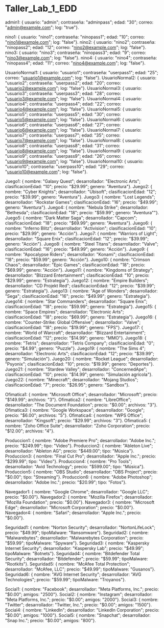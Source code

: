 # Taller_Lab_1_EDD

admin1: { usuario: "admin"; contraseña: "adminpass"; edad: "30"; correo: "admin@example.com"; log: "true"}.

nino1: { usuario: "nino1"; contraseña: "ninopass1"; edad: "10"; correo: "nino1@example.com"; log: "false"}.
nino2: { usuario: "nino2"; contraseña: "ninopass2"; edad: "12"; correo: "nino2@example.com"; log: "false"}.
nino3: { usuario: "nino3"; contraseña: "ninopass3"; edad: "9"; correo: "nino3@example.com"; log: "false"}.
nino4: { usuario: "nino4"; contraseña: "ninopass4"; edad: "11"; correo: "nino4@example.com"; log: "false"}.

UsuarioNormal1: { usuario: "usuario1"; contraseña: "userpass1"; edad: "25"; correo: "usuario1@example.com"; log: "false"}.
UsuarioNormal2: { usuario: "usuario2"; contraseña: "userpass2"; edad: "20"; correo: "usuario2@example.com"; log: "false"}.
UsuarioNormal3: { usuario: "usuario3"; contraseña: "userpass3"; edad: "28"; correo: "usuario3@example.com"; log: "false"}.
UsuarioNormal4: { usuario: "usuario4"; contraseña: "userpass4"; edad: "22"; correo: "usuario4@example.com"; log: "false"}.
UsuarioNormal5: { usuario: "usuario5"; contraseña: "userpass5"; edad: "30"; correo: "usuario5@example.com"; log: "false"}.
UsuarioNormal6: { usuario: "usuario6"; contraseña: "userpass6"; edad: "27"; correo: "usuario6@example.com"; log: "false"}.
UsuarioNormal7: { usuario: "usuario7"; contraseña: "userpass7"; edad: "35"; correo: "usuario7@example.com"; log: "false"}.
UsuarioNormal8: { usuario: "usuario8"; contraseña: "userpass8"; edad: "31"; correo: "usuario8@example.com"; log: "false"}.
UsuarioNormal9: { usuario: "usuario9"; contraseña: "userpass9"; edad: "26"; correo: "usuario9@example.com"; log: "false"}.
UsuarioNormal10: { usuario: "usuario10"; contraseña: "userpass10"; edad: "29"; correo: "usuario10@example.com"; log: "false"}.

Juego1: { nombre: "Galaxy Quest"; desarrollador: "Electronic Arts"; clasificacionEdad: "10"; precio: "$29.99"; genero: "Aventura"}.
Juego2: { nombre: "Cyber Knights"; desarrollador: "Ubisoft"; clasificacionEdad: "12"; precio: "$39.99"; genero: "Aventura"}.
Juego3: { nombre: "Lost Legends"; desarrollador: "Rockstar Games"; clasificacionEdad: "16"; precio: "$49.99"; genero: "Aventura"}.
Juego4: { nombre: "Nebula Strike"; desarrollador: "Bethesda"; clasificacionEdad: "18"; precio: "$59.99"; genero: "Aventura""}.
Juego5: { nombre: "Dark Matter Saga"; desarrollador: "Capcom"; clasificacionEdad: "18"; precio: "$69.99"; genero: "Aventura"}.
Juego6: { nombre: "Inferno Blitz"; desarrollador: "Activision"; clasificacionEdad: "10"; precio: "$29.99"; genero: "Acción"}.
Juego7: { nombre: "Warriors of Light"; desarrollador: "Square Enix"; clasificacionEdad: "12"; precio: "$39.99"; genero: "Acción"}.
Juego8: { nombre: "Steel Titans"; desarrollador: "Valve"; clasificacionEdad: "16"; precio: "$49.99"; genero: "Acción"}.
Juego9: { nombre: "Apocalypse Riders"; desarrollador: "Konami"; clasificacionEdad: "18"; precio: "$59.99"; genero: "Acción"}.
Juego10: { nombre: "Crimson Chaos"; desarrollador: "Epic Games"; clasificacionEdad: "18"; precio: "$69.99"; genero: "Acción"}.
Juego11: { nombre: "Kingdoms of Strategy"; desarrollador: "Blizzard Entertainment"; clasificacionEdad: "10"; precio: "$29.99"; genero: "Estrategia"}.
Juego12: { nombre: "Empire Builders"; desarrollador: "CD Projekt Red"; clasificacionEdad: "12"; precio: "$39.99"; genero: "Estrategia"}.
Juego13: { nombre: "Age of Wonders"; desarrollador: "Sega"; clasificacionEdad: "16"; precio: "$49.99"; genero: "Estrategia"}.
Juego14: { nombre: "Star Commanders"; desarrollador: "Square Enix"; clasificacionEdad: "18"; precio: "$59.99"; genero: "Estrategia"}.
Juego15: { nombre: "Space Empires"; desarrollador: "Electronic Arts"; clasificacionEdad: "18"; precio: "$69.99"; genero: "Estrategia"}.
Juego16: { nombre: "Counter-Strike: Global Offensive"; desarrollador: "Valve"; clasificacionEdad: "18"; precio: "$19.99"; genero: "FPS"}.
Juego17: { nombre: "World of Warcraft"; desarrollador: "Blizzard Entertainment"; clasificacionEdad: "12"; precio: "$14.99"; genero: "MMO"}.
Juego18: { nombre: "Tetris"; desarrollador: "Tetris Company"; clasificacionEdad: "0"; precio: "$4.99"; genero: "Puzzle"}.
Juego19: { nombre: "The Sims 4"; desarrollador: "Electronic Arts"; clasificacionEdad: "12"; precio: "$39.99"; genero: "Simulación"}.
Juego20: { nombre: "Rocket League"; desarrollador: "Psyonix"; clasificacionEdad: "10"; precio: "$19.99"; genero: "Deportes"}.
Juego21: { nombre: "Stardew Valley"; desarrollador: "ConcernedApe"; clasificacionEdad: "10"; precio: "$14.99"; genero: "Simulación agrícola"}.
Juego22: { nombre: "Minecraft"; desarrollador: "Mojang Studios"; clasificacionEdad: "7"; precio: "$26.95"; genero: "Sandbox"}.

Ofimatica1: { nombre: "Microsoft Office"; desarrollador: "Microsoft"; precio: "$149.99"; archivos: "3"}.
Ofimatica2: { nombre: "LibreOffice"; desarrollador: "The Document Foundation"; precio: "$0.00"; archivos: "3"}.
Ofimatica3: { nombre: "Google Workspace"; desarrollador: "Google"; precio: "$6.00"; archivos: "5"}.
Ofimatica4: { nombre: "WPS Office"; desarrollador: "Kingsoft"; precio: "$29.99"; archivos: "3"}.
Ofimatica5: { nombre: "Zoho Office Suite"; desarrollador: "Zoho Corporation"; precio: "$12.00"; archivos: "4"}.

Produccion1: { nombre: "Adobe Premiere Pro"; desarrollador: "Adobe Inc."; precio: "$249.99"; tipo: "Video"}.
Produccion2: { nombre: "Ableton Live"; desarrollador: "Ableton AG"; precio: "$449.00"; tipo: "Música"}.
Produccion3: { nombre: "Final Cut Pro"; desarrollador: "Apple Inc."; precio: "$299.99"; tipo: "Video"}.
Produccion4: { nombre: "Pro Tools"; desarrollador: "Avid Technology"; precio: "$599.00"; tipo: "Música"}.
Produccion5: { nombre: "OBS Studio"; desarrollador: "OBS Project"; precio: "$0.00"; tipo: "Streaming"}.
Produccion6: { nombre: "Adobe Photoshop"; desarrollador: "Adobe Inc."; precio: "$20.99"; tipo: "Fotos"}.

Navegador1: { nombre: "Google Chrome"; desarrollador: "Google LLC"; precio: "$0.00"}.
Navegador2: { nombre: "Mozilla Firefox"; desarrollador: "Mozilla Foundation"; precio: "$0.00"}.
Navegador3: { nombre: "Microsoft Edge"; desarrollador: "Microsoft Corporation"; precio: "$0.00"}.
Navegador4: { nombre: "Safari"; desarrollador: "Apple Inc."; precio: "$0.00"}.

Seguridad1: { nombre: "Norton Security"; desarrollador: "NortonLifeLock"; precio: "$49.99"; tipoMalware: "Ransomware"}.
Seguridad2: { nombre: "Malwarebytes"; desarrollador: "Malwarebytes Corporation"; precio: "$59.99"; tipoMalware: "Spyware"}.
Seguridad3: { nombre: "Kaspersky Internet Security"; desarrollador: "Kaspersky Lab"; precio: "$49.99"; tipoMalware: "Botnets"}.
Seguridad4: { nombre: "Bitdefender Total Security"; desarrollador: "Bitdefender"; precio: "$59.99"; tipoMalware: "Rootkits"}.
Seguridad5: { nombre: "McAfee Total Protection"; desarrollador: "McAfee, LLC"; precio: "$49.99"; tipoMalware: "Gusanos"}.
Seguridad6: { nombre: "AVG Internet Security"; desarrollador: "AVG Technologies"; precio: "$59.99"; tipoMalware: "Troyanos"}.

Social1: { nombre: "Facebook"; desarrollador: "Meta Platforms, Inc."; precio: "$0.00"; amigos: "2500"}.
Social2: { nombre: "Instagram"; desarrollador: "Meta Platforms, Inc."; precio: "$0.00"; amigos: "2000"}.
Social3: { nombre: "Twitter"; desarrollador: "Twitter, Inc."; precio: "$0.00"; amigos: "1500"}.
Social4: { nombre: "LinkedIn"; desarrollador: "LinkedIn Corporation"; precio: "$0.00"; amigos: "1000"}.
Social5: { nombre: "Snapchat"; desarrollador: "Snap Inc."; precio: "$0.00"; amigos: "800"}.
